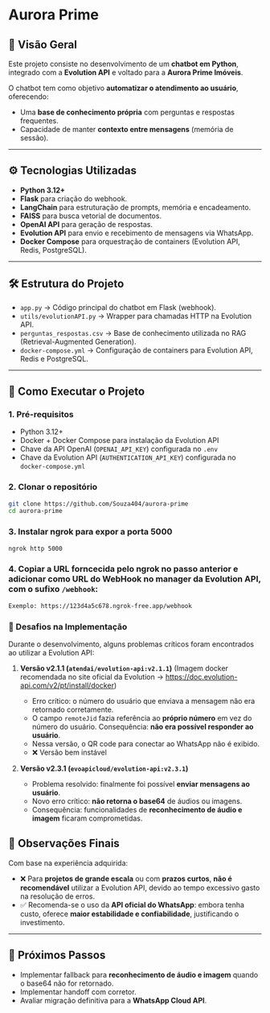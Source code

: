 # Aurora Prime

## 📌 Visão Geral
Este projeto consiste no desenvolvimento de um **chatbot em Python**, integrado com a **Evolution API** e voltado para a **Aurora Prime Imóveis**.  

O chatbot tem como objetivo **automatizar o atendimento ao usuário**, oferecendo:  
- Uma **base de conhecimento própria** com perguntas e respostas frequentes.  
- Capacidade de manter **contexto entre mensagens** (memória de sessão).   

---

## ⚙️ Tecnologias Utilizadas
- **Python 3.12+**  
- **Flask** para criação do webhook.  
- **LangChain** para estruturação de prompts, memória e encadeamento.  
- **FAISS** para busca vetorial de documentos.  
- **OpenAI API** para geração de respostas.  
- **Evolution API** para envio e recebimento de mensagens via WhatsApp.  
- **Docker Compose** para orquestração de containers (Evolution API, Redis, PostgreSQL).  

---

## 🛠️ Estrutura do Projeto

- `app.py` → Código principal do chatbot em Flask (webhook).  
- `utils/evolutionAPI.py` → Wrapper para chamadas HTTP na Evolution API.  
- `perguntas_respostas.csv` → Base de conhecimento utilizada no RAG (Retrieval-Augmented Generation).  
- `docker-compose.yml` → Configuração de containers para Evolution API, Redis e PostgreSQL.  

---

## 🚀 Como Executar o Projeto

### 1. Pré-requisitos
- Python 3.12+  
- Docker + Docker Compose para instalação da Evolution API
- Chave da API OpenAI (`OPENAI_API_KEY`) configurada no `.env`  
- Chave da Evolution API (`AUTHENTICATION_API_KEY`) configurada no `docker-compose.yml`  

### 2. Clonar o repositório
```bash
git clone https://github.com/Souza404/aurora-prime
cd aurora-prime
```

### 3. Instalar ngrok para expor a porta 5000
```bash
ngrok http 5000
```

### 4. Copiar a URL forncecida pelo ngrok no passo anterior e adicionar como URL do WebHook no manager da Evolution API, com o sufixo `/webhook`:
```bash
Exemplo: https://123d4a5c678.ngrok-free.app/webhook
```
### 🚧 Desafios na Implementação
Durante o desenvolvimento, alguns problemas críticos foram encontrados ao utilizar a Evolution API:

1. **Versão v2.1.1 (`atendai/evolution-api:v2.1.1`)**  (Imagem docker recomendada no site oficial da Evolution -> https://doc.evolution-api.com/v2/pt/install/docker)
   - Erro crítico: o número do usuário que enviava a mensagem não era retornado corretamente.  
   - O campo `remoteJid` fazia referência ao **próprio número** em vez do número do usuário. Consequência: **não era possível responder ao usuário**.  
   - Nessa versão, o QR code para conectar ao WhatsApp não é exibido.
   - ❌ Versão bem instável 


2. **Versão v2.3.1 (`evoapicloud/evolution-api:v2.3.1`)**  
   - Problema resolvido: finalmente foi possível **enviar mensagens ao usuário**.  
   - Novo erro crítico: **não retorna o base64** de áudios ou imagens.  
   - Consequência: funcionalidades de **reconhecimento de áudio e imagem** ficaram comprometidas.  

## 📌 Observações Finais
Com base na experiência adquirida:  

- ❌ Para **projetos de grande escala** ou com **prazos curtos**, **não é recomendável** utilizar a Evolution API, devido ao tempo excessivo gasto na resolução de erros.  
- ✅ Recomenda-se o uso da **API oficial do WhatsApp**: embora tenha custo, oferece **maior estabilidade e confiabilidade**, justificando o investimento.  

---

## 🔮 Próximos Passos
- Implementar fallback para **reconhecimento de áudio e imagem** quando o base64 não for retornado.  
- Implementar handoff com corretor.
- Avaliar migração definitiva para a **WhatsApp Cloud API**. 
